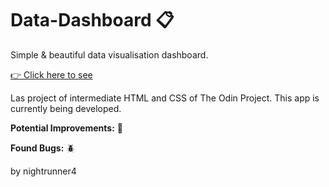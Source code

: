 # Data-Dashboard 📋

Simple &amp; beautiful data visualisation dashboard.

<a href='https://nightrunner4.github.io/Data-Dashboard'>👉 Click here to see</a>

Las project of intermediate HTML and CSS of The Odin Project. This app is currently being developed.

<b>Potential Improvements:</b> 💪

<b>Found Bugs:</b> 🪲

by nightrunner4

